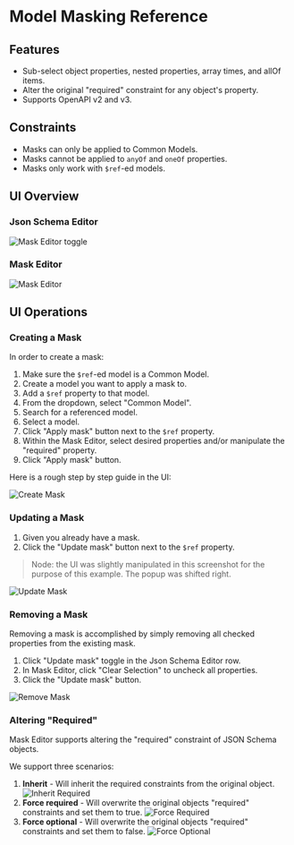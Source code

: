 # Model Masking Reference

## Features

- Sub-select object properties, nested properties, array times, and allOf items.
- Alter the original "required" constraint for any object's property.
- Supports OpenAPI v2 and v3.

## Constraints

- Masks can only be applied to Common Models.
- Masks cannot be applied to `anyOf` and `oneOf` properties.
- Masks only work with `$ref`-ed models.

## UI Overview

### Json Schema Editor

![Mask Editor toggle](../../assets/images/json-schema-editor-mask-toggle.png)

### Mask Editor

![Mask Editor](../../assets/images/mask-editor-overview.png)

## UI Operations

### Creating a Mask

In order to create a mask:

1. Make sure the `$ref`-ed model is a Common Model.
2. Create a model you want to apply a mask to.
3. Add a `$ref` property to that model.
4. From the dropdown, select "Common Model".
5. Search for a referenced model.
6. Select a model.
7. Click "Apply mask" button next to the `$ref` property.
8. Within the Mask Editor, select desired properties and/or manipulate the "required" property.
9. Click "Apply mask" button.

Here is a rough step by step guide in the UI:

![Create Mask](../../assets/images/create-mask.png)

### Updating a Mask

1. Given you already have a mask.
2. Click the "Update mask" button next to the `$ref` property.

> Node: the UI was slightly manipulated in this screenshot for the purpose of this example. The popup was shifted right.

![Update Mask](../../assets/images/update-mask.png)

### Removing a Mask

Removing a mask is accomplished by simply removing all checked properties from the existing mask.

1. Click "Update mask" toggle in the Json Schema Editor row.
2. In Mask Editor, click "Clear Selection" to uncheck all properties.
3. Click the "Update mask" button.

![Remove Mask](../../assets/images/remove-mask.png)

### Altering "Required"

Mask Editor supports altering the "required" constraint of JSON Schema objects.

We support three scenarios:

1. **Inherit** - Will inherit the required constraints from the original object.
![Inherit Required](../../assets/images/required-inherit.png)
2. **Force required** - Will overwrite the original objects "required" constraints and set them to true.
![Force Required](../../assets/images/required-force-true.png)
3. **Force optional** - Will overwrite the original objects "required" constraints and set them to false.
![Force Optional](../../assets/images/required-force-false.png)
